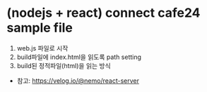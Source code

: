 # (nodejs + react) connect cafe24 sample file

1. web.js 파일로 시작
2. build파일에 index.html을 읽도록 path setting
3. build된 정적파일(html)을 읽는 방식

- 참고: https://velog.io/@nemo/react-server
